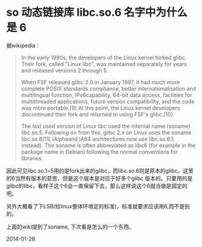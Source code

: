 # so 动态链接库 libc.so.6 名字中为什么是 6

据wikipedia：
> In the early 1990s, the developers of the Linux kernel forked glibc. Their fork, called "Linux libc", was maintained separately for years and released versions 2 through 5.
>
> When FSF released glibc 2.0 in January 1997, it had much more complete POSIX standards compliance, better internationalisation and multilingual function, IPv6capability, 64-bit data access, facilities for multithreaded applications, future version compatibility, and the code was more portable.[9] At this point, the Linux kernel developers discontinued their fork and returned to using FSF's glibc.[10]
>
> The last used version of Linux libc used the internal name (soname) libc.so.5. Following on from this, glibc 2.x on Linux uses the soname libc.so.6[11] (Alphaand IA64 architectures now use libc.so.6.1, instead). The soname is often abbreviated as libc6 (for example in the package name in Debian) following the normal conventions for libraries.

因此可见libc.so.1~5用的是fork出来的glibc，而libc.so.6则是原本的glibc。这里的6当然有版本的意思，但是这个版本是对应于好多个glibc 版本的。只要用的是glibc的libc，看样子这个6会一直保留下去，那么这样说这个6就当做是固定的吧。

另外大概看了下LSB(给linux整体环境定的标准)，标准就要求应该用6,而不是别的。

上面的wiki提到了soname, 下次看是怎么的一个东西。

2014-01-28
